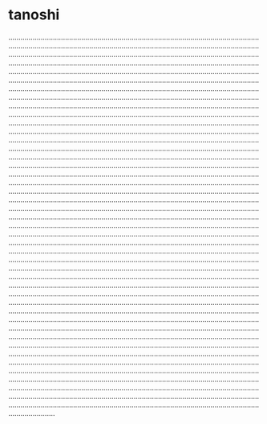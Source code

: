 # tanoshi

.......................................................................................................................................................................................................................................................................................................................................................................................................................................................................................................................................................................................................................................................................................................................................................................................................................................................................................................................................................................................................................................................................................................................................................................................................................................................................................................................................................................................................................................................................................................................................................................................................................................................................................................................................................................................................................................................................................................................................................................................................................................................................................................................................................................................................................................................................................................................................................................................................................................................................................................................................................................................................................................................................................................................................................................................................................................................................................................................................................................................................................................................................................................................................................................................................................................................................................................................................................................................................................................................................................................................................................................................................................................................................................................................................................................................................................................................................................................................................................................................................................................................................................................................................................................................................................................................................................................................................................................................................................................................................................................................................................................................................................................................................................................................................................................................................................................................................................................................................................................................................................................................................................................................................................................................................................................................................................................................................................................................................................................................................................................................................................................................................................................................................................................
